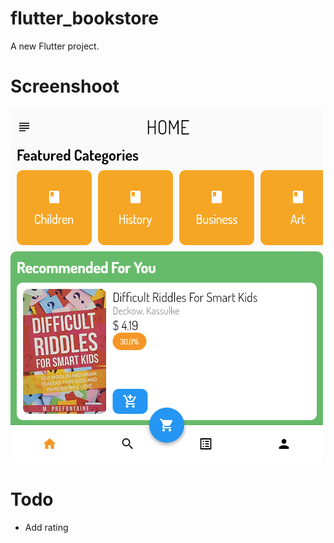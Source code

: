 # flutter_bookstore

A new Flutter project.

# Screenshoot
![screenshoot](https://raw.githubusercontent.com/nguyentu43/flutter-bookstore/master/screenshoot.png)


# Todo
* Add rating